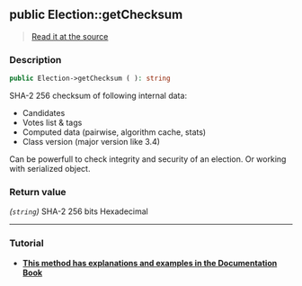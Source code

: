 ## public Election::getChecksum

> [Read it at the source](https://github.com/julien-boudry/Condorcet/blob/master/src/Election.php#L264)

### Description    

```php
public Election->getChecksum ( ): string
```

SHA-2 256 checksum of following internal data:
* Candidates
* Votes list & tags
* Computed data (pairwise, algorithm cache, stats)
* Class version (major version like 3.4)

Can be powerfull to check integrity and security of an election. Or working with serialized object.
    

### Return value   

*(`string`)* SHA-2 256 bits Hexadecimal


---------------------------------------

### Tutorial

* **[This method has explanations and examples in the Documentation Book](https://www.condorcet.io/3.AsPhpLibrary/7.GoFurther/CryptographicChecksum)**    
